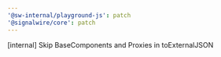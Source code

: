 ```yaml
---
'@sw-internal/playground-js': patch
'@signalwire/core': patch
---
```


[internal] Skip BaseComponents and Proxies in toExternalJSON
